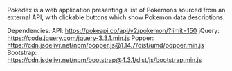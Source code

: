 Pokedex is a web application presenting a list of Pokemons sourced from an external API, with clickable buttons which show Pokemon data descriptions.

Dependencies:
API: https://pokeapi.co/api/v2/pokemon/?limit=150
jQuery: https://code.jquery.com/jquery-3.3.1.min.js
Popper: https://cdn.jsdelivr.net/npm/popper.js@1.14.7/dist/umd/popper.min.js
Bootstrap: https://cdn.jsdelivr.net/npm/bootstrap@4.3.1/dist/js/bootstrap.min.js